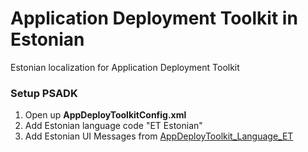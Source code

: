 # Application Deployment Toolkit in Estonian
Estonian localization for Application Deployment Toolkit

### Setup PSADK
1. Open up **AppDeployToolkitConfig.xml**
2. Add Estonian language code "ET	Estonian"
3. Add Estonian UI Messages from [AppDeployToolkit_Language_ET](https://github.com/alopress/AppDeployToolkit_Language_ET/blob/master/AppDeployToolkit_Language_ET)


